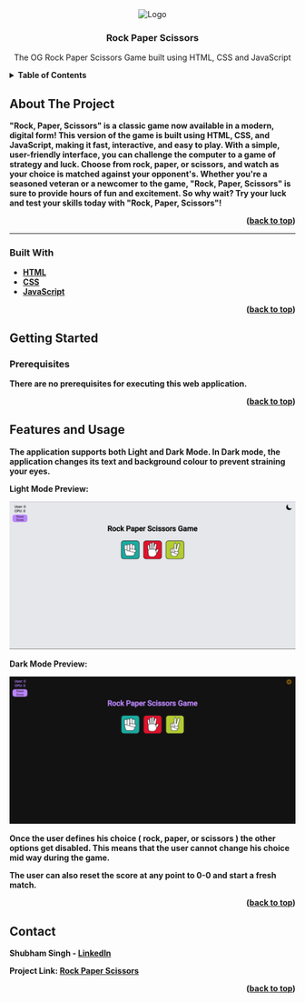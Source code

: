 


    

<div align="center">
 
   <img src="https://i.ibb.co/Cmp2Ybw/banner.png" alt="Logo" > 
 </div>

  <h3 align="center">Rock Paper Scissors </h3>

  <p align="center">
  The OG Rock Paper Scissors Game built using HTML, CSS and JavaScript
    <br />
   
  





<details>
  <summary><b>Table of Contents</summary>
  <ol>
    <li>
      <a href="#about-the-project">About The Project</a>
      <ul>
        <li><a href="#built-with">Built With</a></li>
      </ul>
    </li>
    <li>
      <a href="#getting-started">Getting Started</a>
      <ul>
        <li><a href="#prerequisites">Prerequisites</a></li>
   </ul>
    </li>
    <li><a href="#usage">Logic and Usage</a></li>
  
  </ol>
</details>




## About The Project


"Rock, Paper, Scissors" is a classic game now available in a modern, digital form! This version of the game is built using HTML, CSS, and JavaScript, making it fast, interactive, and easy to play. With a simple, user-friendly interface, you can challenge the computer to a game of strategy and luck. Choose from rock, paper, or scissors, and watch as your choice is matched against your opponent's. Whether you're a seasoned veteran or a newcomer to the game, "Rock, Paper, Scissors" is sure to provide hours of fun and excitement. So why wait? Try your luck and test your skills today with "Rock, Paper, Scissors"!

<p align="right">(<a href="#top">back to top</a>)</p>


<hr>

### Built With

* [HTML](https://developer.mozilla.org/en-US/docs/Web/HTML)
* [CSS](https://www.python.org/)
* [JavaScript](https://developer.mozilla.org/en-US/docs/Web/CSS)


<p align="right">(<a href="#top">back to top</a>)</p>




## Getting Started



### Prerequisites

There are no prerequisites for executing this web application.





<p align="right">(<a href="#top">back to top</a>)</p>




## Features and Usage
The application supports both Light and Dark Mode. In Dark mode, the application changes its text and background colour to prevent straining your eyes.

Light Mode Preview:

<img src="https://raw.githubusercontent.com/LiQuiD-404/Rock-Paper-Scissors-Game/main/snips/light.png" alt="Logo" > 

Dark Mode Preview:

<img src="https://raw.githubusercontent.com/LiQuiD-404/Rock-Paper-Scissors-Game/main/snips/dark.png" alt="Logo" > 

Once the user defines his choice ( rock, paper, or scissors ) the other options get disabled. This means that the user cannot change his choice mid way during the game.

The user can also reset the score at any point to 0-0 and start a fresh match.

<p align="right">(<a href="#top">back to top</a>)</p>






## Contact

Shubham Singh - [LinkedIn](https://www.linkedin.com/in/shubham-singh-519769220/) 

Project Link: [Rock Paper Scissors](https://liquid-404.github.io/Rock-Paper-Scissors-Game/)

<p align="right">(<a href="#top">back to top</a>)</p>






